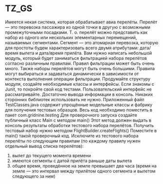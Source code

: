 # TZ_GS
Имеется некая система, которая обрабатывает авиа перелёты. 
Перелёт — это перевозка пассажира из одной точки в другую с возможными промежуточными посадками. 
Т. о. перелёт можно представить как набор из одного или 
нескольких элементарных перемещений, называемых сегментами. 
Сегмент — это атомарная перевозка, которую для простоты будем 
характеризовать всего двумя атрибутами: дата/время вылета и дата/время прилёта.
Вам нужно написать небольшой модуль, который будет заниматься 
фильтрацией набора перелётов согласно различным правилам. 
Правил фильтрации может быть очень много. Также наборы перелётов 
могут быть очень большими. Правила могут выбираться и задаваться динамически в зависимости от контекста выполнения операции фильтрации.
Продумайте структуру модуля, создайте необходимые классы и интерфейсы. 
Если знакомы с Junit, то покройте свой код тестами. 
Пользовательский интерфейс не рассматривайте. 
Достаточно вывода информации в консоль. Никаких сторонних библиотек использовать не нужно.
Приложенный файл TestClasses.java содержит упрощённые модельные классы и 
фабрику для получения тестовых образцов. Весь код необходимо поместить 
в пакет com.gridnine.testing
Для проверочного запуска создайте публичный класс Main c методом main() 
Этот метод должен выдать в консоль результаты обработки тестового набора перелётов. 
Получить тестовый набор нужно методом FlightBuilder.createFlights()
Поместите в main() такой проверочный код. Исключите из тестового набора 
перелёты по следующим правилам (по каждому правилу нужен отдельный вывод списка перелётов):
1. вылет до текущего момента времени
2. имеются сегменты с датой прилёта раньше даты вылета
3. общее время, проведённое на земле превышает два часа 
(время на земле — это интервал между прилётом одного сегмента и вылетом следующего за ним)
